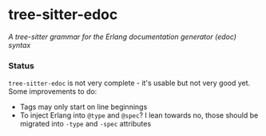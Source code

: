# tree-sitter-edoc

_A tree-sitter grammar for the Erlang documentation generator (edoc) syntax_

### Status

`tree-sitter-edoc` is not very complete - it's usable but not very good yet.
Some improvements to do:

* Tags may only start on line beginnings
* To inject Erlang into `@type` and `@spec`? I lean towards no, those should be migrated into `-type` and `-spec` attributes
